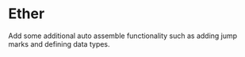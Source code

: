 # Ether

Add some additional auto assemble functionality such as adding jump marks and defining data types.

